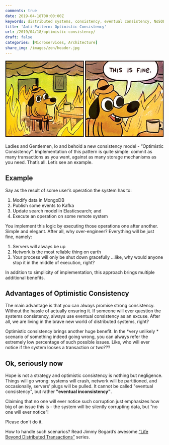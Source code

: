 ```yaml
---
comments: true
date: 2019-04-18T00:00:00Z
keywords: distributed systems, consistency, eventual consistency, NoSQL, transactions, antipattern, anti-pattern, software architecture, design patterns, design principles, ddd, cqrs, engineering, design, software, architecture
title: 'Anti-Pattern: Optimistic Consistency'
url: /2019/04/18/optimistic-consistency/
draft: false
categories: [Microservices, Architecture]
share_img: /images/zen/header.jpg
---
```


<img src="/images/optimistic-consistency/header.jpg" alt="Anti-Pattern: Optimistic Consistency" />

Ladies and Gentlemen, lo and behold a new consistency model - “Optimistic Consistency”. Implementation of this pattern is quite simple: commit as many transactions as you want, against as many storage mechanisms as you need. That’s all. Let’s see an example.

## Example
Say as the result of some user’s operation the system has to:

1. Modify data in MongoDB
2. Publish some events to Kafka
3. Update search model in Elasticsearch; and
4. Execute an operation on some remote system

You implement this logic by executing those operations one after another. Simple and elegant. After all, why over-engineer? Everything will be just fine, namely:

1. Servers will always be up
2. Network is the most reliable thing on earth
3. Your process will only be shut down gracefully …like, why would anyone stop it in the middle of execution, right?

In addition to simplicity of implementation, this approach brings multiple additional benefits.

## Advantages of Optimistic Consistency
The main advantage is that you can always promise strong consistency. Without the hassle of actually ensuring it. If someone will ever question the systems consistency, always use eventual consistency as an excuse. After all, we are living in the brave new world of distributed systems, right?

Optimistic consistency brings another huge benefit. In the *very unlikely * scenario of something indeed going wrong, you can always refer the extremely low percentage of such possible issues. Like, who will ever notice if the system looses a transaction or two???

## Ok, seriously now
Hope is not a strategy and optimistic consistency is nothing but negligence. Things will go wrong: systems will crash, network will be partitioned, and occasionally, servers’ plugs will be pulled. It cannot be called "eventual consistency", but rather **"eventual inconsistency"**.

Claiming that no one will ever notice such corruption just emphasizes how big of an issue this is - the system will be silently corrupting data, but “no one will ever notice”!

Please don't do it.

How to handle such scenarios? Read Jimmy Bogard’s awesome [“Life Beyond Distributed Transactions”](https://jimmybogard.com/life-beyond-transactions-implementation-primer/) series.